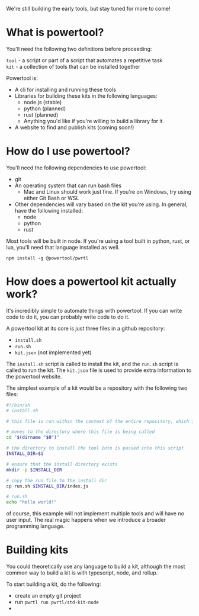 We're still building the early tools, but stay tuned for more to come!


# What is powertool?
You'll need the following two definitions before proceeding:  

`tool` - a script or part of a script that automates a repetitive task  
`kit` - a collection of tools that can be installed together

Powertool is:
- A cli for installing and running these tools
- Libraries for building these kits in the following languages:
  - node.js (stable)
  - python (planned)
  - rust (planned)
  - Anything you'd like if you're willing to build a library for it.
- A website to find and publish kits (coming soon!)

# How do I use powertool?
You'll need the following dependencies to use powertool:
- git
- An operating system that can run bash files
  - Mac and Linux should work just fine. If you're on Windows, try using either Git Bash or WSL
- Other dependencies will vary based on the kit you're using. In general, have the following installed:
  - node
  - python
  - rust

Most tools will be built in node. If you're using a tool built in python, rust, or lua, you'll need that language installed as well.
```
npm install -g @powertool/pwrtl
```

# How does a powertool kit actually work?
It's incredibly simple to automate things with powertool. If you can write code to do it, you can probably write code to do it.

A powertool kit at its core is just three files in a github repository:
- `install.sh`
- `run.sh`
- `kit.json` (not implemented yet)

The `install.sh` script is called to install the kit, and the `run.sh` script is called to run the kit. The `kit.json` file is used to provide extra information to the powertool website.


The simplest example of a kit would be a repository with the following two files:
```bash
#!/bin/sh
# install.sh

# this file is run within the context of the entire repository, which is cloned in a temporary directory to 

# moves to the directory where this file is being called
cd "$(dirname "$0")"

# the directory to install the tool into is passed into this script
INSTALL_DIR=$1

# ensure that the install directory exists
mkdir -p $INSTALL_DIR

# copy the run file to the install dir
cp run.sh $INSTALL_DIR/index.js
```
```bash
# run.sh
echo "hello world!"
```
of course, this example will not implement multiple tools and will have no user input. The real magic happens when we introduce a broader programming language.

# Building kits
You could theoretically use any language to build a kit, although the most common way to build a kit is with typescript, node, and rollup.

To start building a kit, do the following:
- create an empty git project
- run `pwrtl run pwrtl/std-kit-node`
- 



